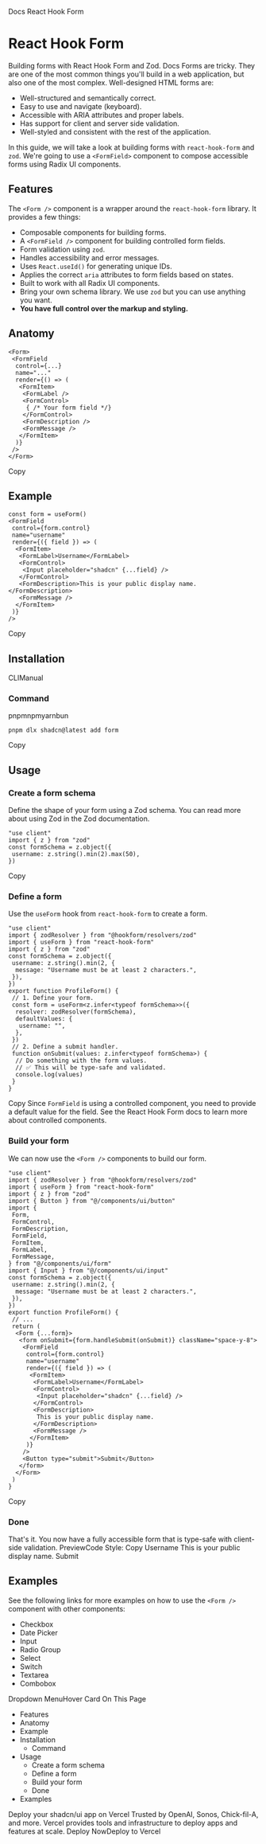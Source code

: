Docs
React Hook Form
# React Hook Form
Building forms with React Hook Form and Zod.
Docs
Forms are tricky. They are one of the most common things you'll build in a web application, but also one of the most complex.
Well-designed HTML forms are:
  * Well-structured and semantically correct.
  * Easy to use and navigate (keyboard).
  * Accessible with ARIA attributes and proper labels.
  * Has support for client and server side validation.
  * Well-styled and consistent with the rest of the application.


In this guide, we will take a look at building forms with `react-hook-form` and `zod`. We're going to use a `<FormField>` component to compose accessible forms using Radix UI components.
## Features
The `<Form />` component is a wrapper around the `react-hook-form` library. It provides a few things:
  * Composable components for building forms.
  * A `<FormField />` component for building controlled form fields.
  * Form validation using `zod`.
  * Handles accessibility and error messages.
  * Uses `React.useId()` for generating unique IDs.
  * Applies the correct `aria` attributes to form fields based on states.
  * Built to work with all Radix UI components.
  * Bring your own schema library. We use `zod` but you can use anything you want.
  * **You have full control over the markup and styling.**


## Anatomy
```
<Form>
 <FormField
  control={...}
  name="..."
  render={() => (
   <FormItem>
    <FormLabel />
    <FormControl>
     { /* Your form field */}
    </FormControl>
    <FormDescription />
    <FormMessage />
   </FormItem>
  )}
 />
</Form>
```
Copy
## Example
```
const form = useForm()
<FormField
 control={form.control}
 name="username"
 render={({ field }) => (
  <FormItem>
   <FormLabel>Username</FormLabel>
   <FormControl>
    <Input placeholder="shadcn" {...field} />
   </FormControl>
   <FormDescription>This is your public display name.</FormDescription>
   <FormMessage />
  </FormItem>
 )}
/>
```
Copy
## Installation
CLIManual
### Command
pnpmnpmyarnbun
```
pnpm dlx shadcn@latest add form

```

Copy
## Usage
### Create a form schema
Define the shape of your form using a Zod schema. You can read more about using Zod in the Zod documentation.
```
"use client"
import { z } from "zod"
const formSchema = z.object({
 username: z.string().min(2).max(50),
})
```
Copy
### Define a form
Use the `useForm` hook from `react-hook-form` to create a form.
```
"use client"
import { zodResolver } from "@hookform/resolvers/zod"
import { useForm } from "react-hook-form"
import { z } from "zod"
const formSchema = z.object({
 username: z.string().min(2, {
  message: "Username must be at least 2 characters.",
 }),
})
export function ProfileForm() {
 // 1. Define your form.
 const form = useForm<z.infer<typeof formSchema>>({
  resolver: zodResolver(formSchema),
  defaultValues: {
   username: "",
  },
 })
 // 2. Define a submit handler.
 function onSubmit(values: z.infer<typeof formSchema>) {
  // Do something with the form values.
  // ✅ This will be type-safe and validated.
  console.log(values)
 }
}
```
Copy
Since `FormField` is using a controlled component, you need to provide a default value for the field. See the React Hook Form docs to learn more about controlled components.
### Build your form
We can now use the `<Form />` components to build our form.
```
"use client"
import { zodResolver } from "@hookform/resolvers/zod"
import { useForm } from "react-hook-form"
import { z } from "zod"
import { Button } from "@/components/ui/button"
import {
 Form,
 FormControl,
 FormDescription,
 FormField,
 FormItem,
 FormLabel,
 FormMessage,
} from "@/components/ui/form"
import { Input } from "@/components/ui/input"
const formSchema = z.object({
 username: z.string().min(2, {
  message: "Username must be at least 2 characters.",
 }),
})
export function ProfileForm() {
 // ...
 return (
  <Form {...form}>
   <form onSubmit={form.handleSubmit(onSubmit)} className="space-y-8">
    <FormField
     control={form.control}
     name="username"
     render={({ field }) => (
      <FormItem>
       <FormLabel>Username</FormLabel>
       <FormControl>
        <Input placeholder="shadcn" {...field} />
       </FormControl>
       <FormDescription>
        This is your public display name.
       </FormDescription>
       <FormMessage />
      </FormItem>
     )}
    />
    <Button type="submit">Submit</Button>
   </form>
  </Form>
 )
}
```
Copy
### Done
That's it. You now have a fully accessible form that is type-safe with client-side validation.
PreviewCode
Style: 
Copy
Username
This is your public display name.
Submit
## Examples
See the following links for more examples on how to use the `<Form />` component with other components:
  * Checkbox
  * Date Picker
  * Input
  * Radio Group
  * Select
  * Switch
  * Textarea
  * Combobox


Dropdown MenuHover Card
On This Page
  * Features
  * Anatomy
  * Example
  * Installation
    * Command
  * Usage
    * Create a form schema
    * Define a form
    * Build your form
    * Done
  * Examples


Deploy your shadcn/ui app on Vercel
Trusted by OpenAI, Sonos, Chick-fil-A, and more.
Vercel provides tools and infrastructure to deploy apps and features at scale.
Deploy NowDeploy to Vercel
